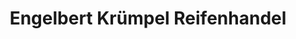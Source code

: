 ---
title: "Engelbert Krümpel Reifenhandel"
url: /neuenkirchen/engelbert-kruempel-reifenhandel/
shop: Reifen
---